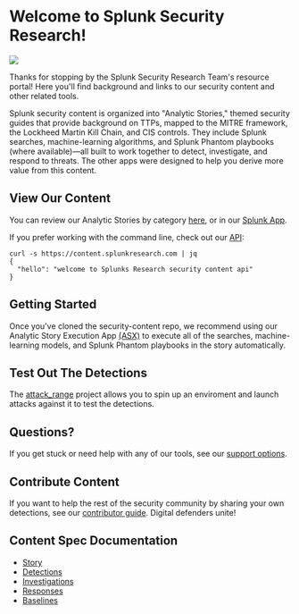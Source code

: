 # Welcome to Splunk Security Research! 
![](static/logo.png) 

Thanks for stopping by the Splunk Security Research Team's resource portal! Here you'll find background and links to our security content and other related tools.

Splunk security content is organized into "Analytic Stories," themed security guides that provide background on TTPs, mapped to the MITRE framework, the Lockheed Martin Kill Chain, and CIS controls. They include Splunk searches, machine-learning algorithms, and Splunk Phantom playbooks (where available)—all built to work together to detect, investigate, and respond to threats. The other apps were designed to help you derive more value from this content. 

## View Our Content
You can review our Analytic Stories by category [here](stories_categories.md), or in our [Splunk App](https://github.com/splunk/security-content/releases). 

If you prefer working with the command line, check out our [API](https://docs.splunkresearch.com/?version=latest):

```
curl -s https://content.splunkresearch.com | jq
{
  "hello": "welcome to Splunks Research security content api"
}
```

## Getting Started

Once you've cloned the security-content repo, we recommend using our Analytic Story Execution App [(ASX)](https://github.com/splunk/analytics_story_execution) to execute all of the searches, machine-learning models, and Splunk Phantom playbooks in the story automatically.   

## Test Out The Detections
The [attack_range](https://http://github.com/splunk/attack_range) project allows you to spin up an enviroment and launch attacks against it to test the detections. 

## Questions?
If you get stuck or need help with any of our tools, see our [support options](https://github.com/splunk/security-content#support). 

## Contribute Content
If you want to help the rest of the security community by sharing your own detections, see our [contributor guide](https://github.com/splunk/security-content#Contributing). Digital defenders unite!


## Content Spec Documentation 
* [Story](spec/story.spec.md)
* [Detections](spec/detections.spec.md) 
* [Investigations](spec/investigations.spec.md) 
* [Responses](spec/responses.spec.md) 
* [Baselines](spec/baselines.spec.md)



